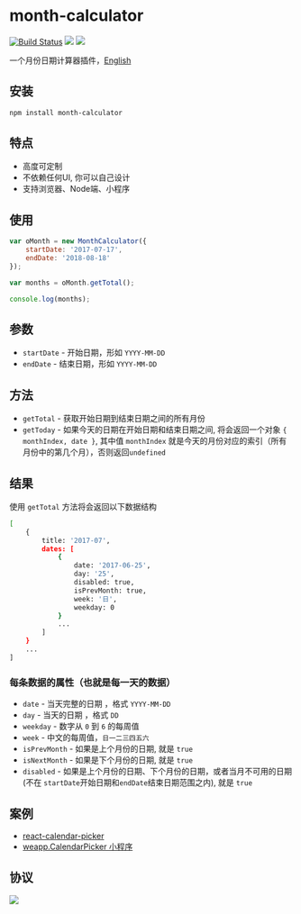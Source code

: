 # month-calculator
[![Build Status](https://travis-ci.org/ChanceYu/month-calculator.svg?branch=master)](https://travis-ci.org/ChanceYu/month-calculator)
[![](https://img.shields.io/badge/language-JavaScript-brightgreen.svg)](https://github.com/ChanceYu/month-calculator)
[![](https://img.shields.io/badge/license-MIT-blue.svg)](https://opensource.org/licenses/mit-license.php) 

一个月份日期计算器插件，[English](./README.md)


## 安装

```bash
npm install month-calculator
```


## 特点

- 高度可定制
- 不依赖任何UI, 你可以自己设计
- 支持浏览器、Node端、小程序


## 使用

```javascript
var oMonth = new MonthCalculator({
    startDate: '2017-07-17',
    endDate: '2018-08-18'
});

var months = oMonth.getTotal();

console.log(months);
```


## 参数

- `startDate` - 开始日期，形如 `YYYY-MM-DD`
- `endDate` -  结束日期，形如 `YYYY-MM-DD`


## 方法

- `getTotal` - 获取开始日期到结束日期之间的所有月份
- `getToday` - 如果今天的日期在开始日期和结束日期之间, 将会返回一个对象 `{ monthIndex, date }`, 其中值 `monthIndex` 就是今天的月份对应的索引（所有月份中的第几个月），否则返回`undefined`


## 结果

使用 `getTotal` 方法将会返回以下数据结构

```bash
[
    {
        title: '2017-07',
        dates: [
            {
                date: '2017-06-25',
                day: '25',
                disabled: true,
                isPrevMonth: true,
                week: '日',
                weekday: 0
            }
            ...
        ]
    }
    ...
]
```


### 每条数据的属性（也就是每一天的数据）
- `date` - 当天完整的日期 ，格式 `YYYY-MM-DD`
- `day` - 当天的日期 ，格式 `DD`
- `weekday` - 数字从 `0` 到 `6` 的每周值
- `week` - 中文的每周值，`日一二三四五六`
- `isPrevMonth` - 如果是上个月份的日期, 就是 `true`
- `isNextMonth` - 如果是下个月份的日期, 就是 `true`
- `disabled` - 如果是上个月份的日期、下个月份的日期，或者当月不可用的日期(不在 `startDate`开始日期和`endDate`结束日期范围之内),  就是 `true`


## 案例

- [react-calendar-picker](https://github.com/ChanceYu/react-calendar-picker)
- [weapp.CalendarPicker 小程序](https://github.com/ChanceYu/weapp#weappcalendarpicker)


## 协议

[![](https://img.shields.io/badge/license-MIT-blue.svg)](https://opensource.org/licenses/mit-license.php) 
